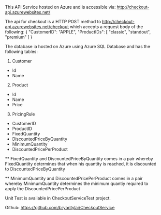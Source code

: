 This API Service hosted on Azure and is accessible via: http://checkout-api.azurewebsites.net/

The api for checkout is a HTTP POST method to http://checkout-api.azurewebsites.net/checkout which accepts a request body of the following:
{
   "CustomerID": "APPLE",
   "ProductIDs": [
      "classic",
	  "standout",
	  "premium"
   ]
}

The database ia hosted on Azure using Azure SQL Database and has the following tables:
1. Customer
- Id
- Name

2. Product
- Id
- Name
- Price

3. PricingRule
- CustomerID
- ProductID
- FixedQuantity
- DiscountedPriceByQuantity
- MinimumQuantity
- DiscountedPricePerProduct

** FixedQuantity and DiscountedPriceByQuantity comes in a pair whereby FixedQuantity determines that when his quantity is reached, it is discounted to DiscountedPriceByQuantity

** MinimumQuantity and DiscountedPricePerProduct comes in a pair whereby MinimumQuantity determines the minimum quantiy required to apply the DiscountedPricePerProduct

Unit Test is available in CheckoutServiceTest project.

Github: https://github.com/bryantylai/CheckoutService
